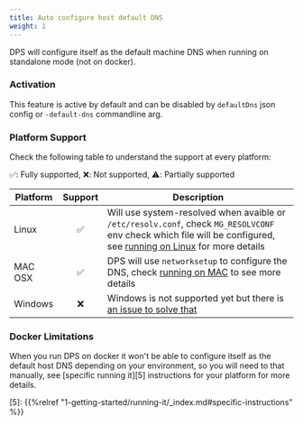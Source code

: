 ```yaml
---
title: Auto configure host default DNS
weight: 1
---
```


DPS will configure itself as the default machine DNS when running on standalone mode (not on docker).

### Activation

This feature is active by default and can be disabled by `defaultDns` json config or `-default-dns` commandline arg.

### Platform Support

Check the following table to understand the support at every platform:

✅: Fully supported, ❌: Not supported, ⚠️: Partially supported

| Platform | Support | Description                                                                                                                                                            |
|----------|:-------:|------------------------------------------------------------------------------------------------------------------------------------------------------------------------|
| Linux    |    ✅    | Will use system-resolved when avaible or `/etc/resolv.conf`, check `MG_RESOLVCONF` env check which file will be configured, see [running on Linux][2] for more details |
| MAC OSX  |    ✅    | DPS will use `networksetup` to configure the DNS, check [running on MAC][3] to see more details                                                                        |
| Windows  |    ❌    | Windows is not supported yet but there is [an issue to solve that][4]                                                                                                  |


### Docker Limitations

When you run DPS on docker it won't be able to configure itself as the default host DNS depending on your environment,
so you will need to that manually, see [specific running it][5]
instructions for your platform for more details.

[1]: https://github.com/mageddo/dns-proxy-server/issues/326
[2]: en/1-getting-started/running-it/linux/
[3]: http://localhost:1313/en/1-getting-started/running-it/mac/#configuring-dps-as-default-dns-manually
[4]: https://github.com/mageddo/dns-proxy-server/issues/326
[5]: {{%relref "1-getting-started/running-it/_index.md#specific-instructions" %}}

